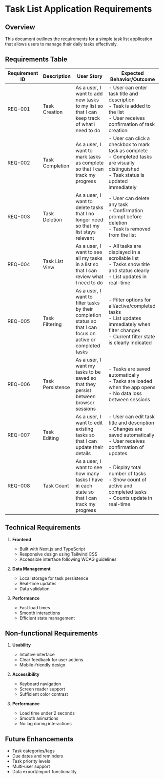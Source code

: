 # Task List Application Requirements

## Overview
This document outlines the requirements for a simple task list application that allows users to manage their daily tasks effectively.

## Requirements Table

| Requirement ID | Description | User Story | Expected Behavior/Outcome |
|---------------|-------------|------------|-------------------------|
| REQ-001 | Task Creation | As a user, I want to add new tasks to my list so that I can keep track of what I need to do | - User can enter task title and description<br>- Task is added to the list<br>- User receives confirmation of task creation |
| REQ-002 | Task Completion | As a user, I want to mark tasks as complete so that I can track my progress | - User can click a checkbox to mark task as complete<br>- Completed tasks are visually distinguished<br>- Task status is updated immediately |
| REQ-003 | Task Deletion | As a user, I want to delete tasks that I no longer need so that my list stays relevant | - User can delete any task<br>- Confirmation prompt before deletion<br>- Task is removed from the list |
| REQ-004 | Task List View | As a user, I want to see all my tasks in a list so that I can review what I need to do | - All tasks are displayed in a scrollable list<br>- Tasks show title and status clearly<br>- List updates in real-time |
| REQ-005 | Task Filtering | As a user, I want to filter tasks by their completion status so that I can focus on active or completed tasks | - Filter options for all/active/completed tasks<br>- List updates immediately when filter changes<br>- Current filter state is clearly indicated |
| REQ-006 | Task Persistence | As a user, I want my tasks to be saved so that they persist between browser sessions | - Tasks are saved automatically<br>- Tasks are loaded when the app opens<br>- No data loss between sessions |
| REQ-007 | Task Editing | As a user, I want to edit existing tasks so that I can update their details | - User can edit task title and description<br>- Changes are saved automatically<br>- User receives confirmation of updates |
| REQ-008 | Task Count | As a user, I want to see how many tasks I have in each state so that I can track my progress | - Display total number of tasks<br>- Show count of active and completed tasks<br>- Counts update in real-time |

## Technical Requirements

1. **Frontend**
   - Built with Next.js and TypeScript
   - Responsive design using Tailwind CSS
   - Accessible interface following WCAG guidelines

2. **Data Management**
   - Local storage for task persistence
   - Real-time updates
   - Data validation

3. **Performance**
   - Fast load times
   - Smooth interactions
   - Efficient state management

## Non-functional Requirements

1. **Usability**
   - Intuitive interface
   - Clear feedback for user actions
   - Mobile-friendly design

2. **Accessibility**
   - Keyboard navigation
   - Screen reader support
   - Sufficient color contrast

3. **Performance**
   - Load time under 2 seconds
   - Smooth animations
   - No lag during interactions

## Future Enhancements
- Task categories/tags
- Due dates and reminders
- Task priority levels
- Multi-user support
- Data export/import functionality
